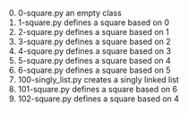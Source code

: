 0. 0-square.py an empty class
1. 1-square.py defines a square based on 0
2. 2-square.py defines a square based on 1
3. 3-square.py defines a square based on 2
4. 4-square.py defines a square based on 3
5. 5-square.py defines a square based on 4
6. 6-square.py defines a square based on 5
7. 100-singly_list.py creates a singly linked list
8. 101-square.py defines a square based on 6
9. 102-square.py defines a square based on 4
